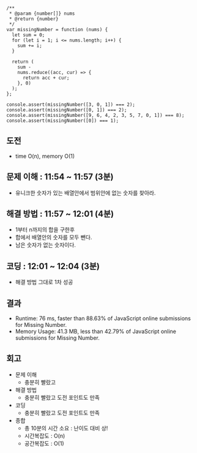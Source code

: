 ```
/**
 * @param {number[]} nums
 * @return {number}
 */
var missingNumber = function (nums) {
  let sum = 0;
  for (let i = 1; i <= nums.length; i++) {
    sum += i;
  }

  return (
    sum -
    nums.reduce((acc, cur) => {
      return acc + cur;
    }, 0)
  );
};

console.assert(missingNumber([3, 0, 1]) === 2);
console.assert(missingNumber([0, 1]) === 2);
console.assert(missingNumber([9, 6, 4, 2, 3, 5, 7, 0, 1]) === 8);
console.assert(missingNumber([0]) === 1);

```

## 도전

- time O(n), memory O(1)

## 문제 이해 : 11:54 ~ 11:57 (3분)

- 유니크한 숫자가 있는 배열안에서 범위안에 없는 숫자를 찾아라.

## 해결 방법 : 11:57 ~ 12:01 (4분)

- 1부터 n까지의 합을 구한후
- 합에서 배열안의 숫자를 모두 뺀다.
- 남은 숫자가 없는 숫자이다.

## 코딩 : 12:01 ~ 12:04 (3분)

- 해결 방법 그대로 1차 성공

## 결과

- Runtime: 76 ms, faster than 88.63% of JavaScript online submissions for Missing Number.
- Memory Usage: 41.3 MB, less than 42.79% of JavaScript online submissions for Missing Number.

## 회고

- 문제 이해
  - 충분히 빨랐고
- 해결 방법
  - 충분히 빨랐고 도전 포인트도 만족
- 코딩
  - 충분히 빨랐고 도전 포인트도 만족
- 종합
  - 총 10분의 시간 소요 : 난이도 대비 상!
  - 시간복잡도 : O(n)
  - 공간복잡도 : O(1)